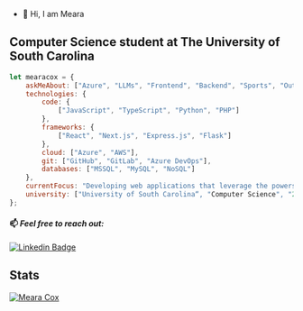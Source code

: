 - 👋 Hi, I am Meara

## Computer Science student at The University of South Carolina

```javascript
let mearacox = {
    askMeAbout: ["Azure", "LLMs", "Frontend", "Backend", "Sports", "Outdoors"],
    technologies: {
        code: {
            ["JavaScript", "TypeScript", "Python", "PHP"]
        },
        frameworks: {
            ["React", "Next.js", "Express.js", "Flask"]
        },
        cloud: ["Azure", "AWS"],
        git: ["GitHub", "GitLab", "Azure DevOps"],
        databases: ["MSSQL", "MySQL", "NoSQL"]
    },
    currentFocus: "Developing web applications that leverage the powers of AI to improve the way people work!",
    university: ["University of South Carolina“, "Computer Science", "2025”]
};
```

#### 📫 ___Feel free to reach out:___
[![Linkedin Badge](https://img.shields.io/badge/-Meara%20Cox-blue?style=flat-square&logo=Linkedin&logoColor=white&link=https://www.linkedin.com/in/mearacox/)](https://www.linkedin.com/in/mearacox/)

## __Stats__
[![Meara Cox](https://github-readme-stats.vercel.app/api?username=mearacox&show_icons=true&count_private=true&theme=dark)](https://https://github.com/mearacox)
